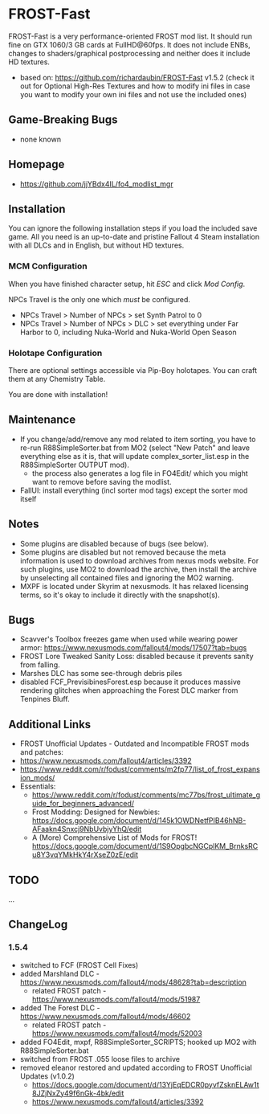 # FROST-Fast

FROST-Fast is a very performance-oriented FROST mod list. It should run fine on GTX 1060/3 GB cards at FullHD@60fps. It does not include ENBs, changes to shaders/graphical postprocessing and neither does it include HD textures.

- based on: https://github.com/richardaubin/FROST-Fast v1.5.2 (check it out for Optional High-Res Textures and how to modify ini files in case you want to modify your own ini files and not use the included ones)

## Game-Breaking Bugs

- none known

## Homepage

- https://github.com/jjYBdx4IL/fo4_modlist_mgr

## Installation

You can ignore the following installation steps if you load the included save game. All you need is an up-to-date and pristine Fallout 4 Steam installation with all DLCs and in English, but without HD textures.

### MCM Configuration

When you have finished character setup, hit _ESC_ and click _Mod Config_.

NPCs Travel is the only one which *must* be configured.

* NPCs Travel > Number of NPCs > set Synth Patrol to 0
* NPCs Travel > Number of NPCs > DLC > set everything under Far Harbor to 0, including Nuka-World and Nuka-World Open Season

### Holotape Configuration

There are optional settings accessible via Pip-Boy holotapes. You can craft them at any Chemistry Table.

You are done with installation!

## Maintenance

- If you change/add/remove any mod related to item sorting, you have to re-run R88SimpleSorter.bat from MO2 (select "New Patch" and leave everything else as it is, that will update complex_sorter_list.esp in the R88SimpleSorter OUTPUT mod). 
  - the process also generates a log file in FO4Edit/ which you might want to remove before saving the modlist.
- FallUI: install everything (incl sorter mod tags) except the sorter mod itself

## Notes

- Some plugins are disabled because of bugs (see below).
- Some plugins are disabled but not removed because the meta information is used to download archives from nexus mods website. For such plugins, use MO2 to download the archive, then install the archive by unselecting all contained files and ignoring the MO2 warning.
- MXPF is located under Skyrim at nexusmods. It has relaxed licensing terms, so it's okay to include it directly with the snapshot(s).

## Bugs

- Scavver's Toolbox freezes game when used while wearing power armor: https://www.nexusmods.com/fallout4/mods/17507?tab=bugs
- FROST Lore Tweaked Sanity Loss: disabled because it prevents sanity from falling.
- Marshes DLC has some see-through debris piles
- disabled FCF_PrevisibinesForest.esp because it produces massive rendering glitches when approaching the Forest DLC marker from Tenpines Bluff.

## Additional Links

-  FROST Unofficial Updates - Outdated and Incompatible FROST mods and patches:
  - https://www.nexusmods.com/fallout4/articles/3392 
- https://www.reddit.com/r/fodust/comments/m2fp77/list_of_frost_expansion_mods/
- Essentials:
  - https://www.reddit.com/r/fodust/comments/mc77bs/frost_ultimate_guide_for_beginners_advanced/
  - Frost Modding: Designed for Newbies: https://docs.google.com/document/d/145k1OWDNetfPIB46hNB-AFaakn4Snxcj9NbUvbjyYhQ/edit
  - A (More) Comprehensive List of Mods for FROST! https://docs.google.com/document/d/1S9OpgbcNGCplKM_BrnksRCu8Y3vqYMkHkY4rXseZ0zE/edit

## TODO

...

## ChangeLog

### 1.5.4

- switched to FCF (FROST Cell Fixes)
- added Marshland DLC - https://www.nexusmods.com/fallout4/mods/48628?tab=description
  - related FROST patch - https://www.nexusmods.com/fallout4/mods/51987
- added The Forest DLC - https://www.nexusmods.com/fallout4/mods/46602
  - related FROST patch - https://www.nexusmods.com/fallout4/mods/52003
- added FO4Edit, mxpf, R88SimpleSorter_SCRIPTS; hooked up MO2 with R88SimpleSorter.bat
- switched from FROST .055 loose files to archive
- removed eleanor restored and updated according to FROST Unofficial Updates (v1.0.2)
  - https://docs.google.com/document/d/13YjEqEDCR0pyvfZsknELAw1t8JZjNxZy49f6nGk-4bk/edit
  - https://www.nexusmods.com/fallout4/articles/3392
